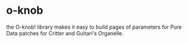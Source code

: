 # o-knob
the O-knob! library makes it easy to build pages of parameters for Pure Data patches for Critter and Guitari's Organelle.

